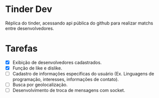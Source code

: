 # Tinder Dev
Réplica do tinder, acessando api pública do github para realizar matchs entre desenvolvedores. 

# Tarefas
- [x] Exibição de desenvolvedores cadastrados.
- [x] Função de like e dislike.
- [ ] Cadastro de informações especificas do usuário (Ex. Linguagens de programação, interesses, informações de contato).
- [ ] Busca por geolocalização.
- [ ] Desenvolvimento de troca de mensagens com socket.
